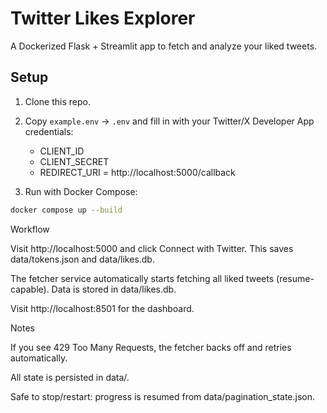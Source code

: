 # Twitter Likes Explorer

A Dockerized Flask + Streamlit app to fetch and analyze your liked tweets.

## Setup

1. Clone this repo.
2. Copy `example.env` → `.env` and fill in with your Twitter/X Developer App credentials:
   - CLIENT_ID
   - CLIENT_SECRET
   - REDIRECT_URI = http://localhost:5000/callback

3. Run with Docker Compose:

```bash
docker compose up --build
```

Workflow

Visit http://localhost:5000
 and click Connect with Twitter.
This saves data/tokens.json and data/likes.db.

The fetcher service automatically starts fetching all liked tweets (resume-capable).
Data is stored in data/likes.db.

Visit http://localhost:8501
 for the dashboard.

Notes

If you see 429 Too Many Requests, the fetcher backs off and retries automatically.

All state is persisted in data/.

Safe to stop/restart: progress is resumed from data/pagination_state.json.

